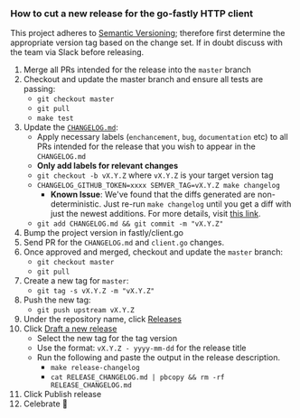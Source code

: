 ### How to cut a new release for the go-fastly HTTP client
This project adheres to [Semantic Versioning](https://semver.org/spec/v2.0.0.html); therefore first determine the appropriate version tag based on the change set. If in doubt discuss with the team via Slack before releasing.

1. Merge all PRs intended for the release into the `master` branch
1. Checkout and update the master branch and ensure all tests are passing:
    * `git checkout master`
    * `git pull`
    * `make test`
1. Update the [`CHANGELOG.md`](https://github.com/fastly/go-fastly/blob/master/CHANGELOG.md):
    * Apply necessary labels (`enchancement`, `bug`, `documentation` etc) to all PRs intended for the release that you wish to appear in the `CHANGELOG.md`
    * **Only add labels for relevant changes**
    * `git checkout -b vX.Y.Z` where `vX.Y.Z` is your target version tag
    * `CHANGELOG_GITHUB_TOKEN=xxxx SEMVER_TAG=vX.Y.Z make changelog`
       * **Known Issue**: We've found that the diffs generated are non-deterministic. Just re-run `make changelog` until you get a diff with just the newest additions. For more details, visit [this link](https://github.com/github-changelog-generator/github-changelog-generator/issues/580#issuecomment-380952266).
    * `git add CHANGELOG.md && git commit -m "vX.Y.Z"`
1. Bump the project version in fastly/client.go
1. Send PR for the `CHANGELOG.md` and `client.go` changes.
1. Once approved and merged, checkout and update the `master` branch:
    * `git checkout master`
    * `git pull`
1. Create a new tag for `master`:
    * `git tag -s vX.Y.Z -m "vX.Y.Z"`
1. Push the new tag:
    * `git push upstream vX.Y.Z`
1. Under the repository name, click [Releases](https://github.com/fastly/go-fastly/releases)
1. Click [Draft a new release](https://github.com/fastly/go-fastly/releases/new)
	  * Select the new tag for the tag version
	  * Use the format: `vX.Y.Z - yyyy-mm-dd` for the release title
    * Run the following and paste the output in the release description.
       * `make release-changelog`
       * `cat RELEASE_CHANGELOG.md | pbcopy && rm -rf RELEASE_CHANGELOG.md`
1. Click Publish release
1. Celebrate :tada:

